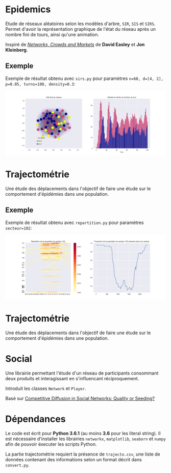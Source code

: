 # Epidemics

Etude de réseaux aléatoires selon les modèles d'arbre, `SIR`, `SIS` et `SIRS`. Permet d'avoir la représentation graphique de l'état du réseau après un nombre fini de tours, ainsi qu'une animation.

Inspiré de [*Networks, Crowds and Markets*](https://www.cs.cornell.edu/home/kleinber/networks-book/) de **David Easley** et **Jon Kleinberg**.

## Exemple

Exemple de résultat obtenu avec `sirs.py` pour paramètres `n=60, d=[4, 2], p=0.05, turns=100, density=0.3`:

![exemple](epidemics/example_SIR.png?raw=true)

# Trajectométrie

Une étude des déplacements dans l'objectif de faire une étude sur le comportement d'épidémies dans une population.

## Exemple

Exemple de résultat obtenu avec `repartition.py` pour paramètres `secteur=102`:

![exemple](trajectometry/example_traj.png?raw=true)

# Trajectométrie

Une étude des déplacements dans l'objectif de faire une étude sur le comportement d'épidémies dans une population.

# Social

Une librairie permettant l'étude d'un réseau de participants consommant deux produits et interagissant en s'influencant réciproquement.

Introduit les classes `Network` et `Player`.

Basé sur [Competitive Diffusion in Social Networks: Quality or Seeding?](https://arxiv.org/pdf/1503.01220.pdf)

# Dépendances

Le code est écrit pour **Python 3.6.1** (au moins **3.6** pour les literal string). Il est nécessaire d'installer les librairies `networkx`, `matplotlib`, `seaborn` et `numpy` afin de pouvoir éxecuter les scripts Python.

La partie trajectométrie requiert la présence de `trajecto.csv`, une liste de données contenant des informations selon un format décrit dans `convert.py`.
